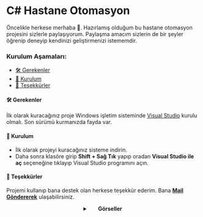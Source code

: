 # C# Hastane Otomasyon

Öncelikle herkese merhaba 👋. Hazırlamış olduğum bu hastane otomasyon projesini sizlerle paylaşıyorum. Paylaşma amacım sizlerin de bir şeyler öğrenip deneyip kendinizi geliştirmenizi istememdir.

### Kurulum Aşamaları:

- [🛠 Gerekenler](#-gerekenler)
- [📩 Kurulum](#-kurulum)
- [🙏 Teşekkürler](#-teşekkürler)

#### 🛠 Gerekenler

İlk olarak kuracağınız proje Windows işletim sisteminde [Visual Studio](https://visualstudio.microsoft.com/tr/downloads/) kurulu olmalı. Son sürümü kurmanızda fayda var.

#### 📩 Kurulum

- İlk olarak projeyi kuracağınız sisteme indirin.
- Daha sonra klasöre girip **Shift + Sağ Tık** yapıp oradan **Visual Studio ile aç** seçeneğine tıklayıp Visual Studio programını açın.

#### 🙏 Teşekkürler

Projemi kullanıp bana destek olan herkese teşekkür ederim. Bana [**Mail Göndererek**](mailto:emreecanbaltaa@icloud.com) ulaşabilirsiniz.

 <details>
    <summary align="center"> &nbsp; &nbsp; &nbsp; <b>Görseller</b></summary>
    <p align="center">
     <img src="https://cdn.discordapp.com/attachments/828589873253449838/987390554226720818/Ekran_goruntusu_2022-06-17_082055.jpg">
     <img src="https://cdn.discordapp.com/attachments/828589873253449838/987390552922259506/Ekran_goruntusu_2022-06-17_081817.jpg">
     <img src="https://cdn.discordapp.com/attachments/828589873253449838/987390553337507900/Ekran_goruntusu_2022-06-17_081948.jpg">
     <img src="https://cdn.discordapp.com/attachments/828589873253449838/987390553127784498/Ekran_goruntusu_2022-06-17_081904.jpg">
     <img src="https://cdn.discordapp.com/attachments/828589873253449838/987390554025386054/Ekran_goruntusu_2022-06-17_082029.jpg">
     <img src="https://cdn.discordapp.com/attachments/828589873253449838/987390554444791868/Ekran_goruntusu_2022-06-17_082131.jpg">
     <img src="https://cdn.discordapp.com/attachments/828589873253449838/987390554683871262/Ekran_goruntusu_2022-06-17_082147.jpg">
     <img src="https://cdn.discordapp.com/attachments/828589873253449838/977502161485328444/unknown.png">
  </p>
  </details>
